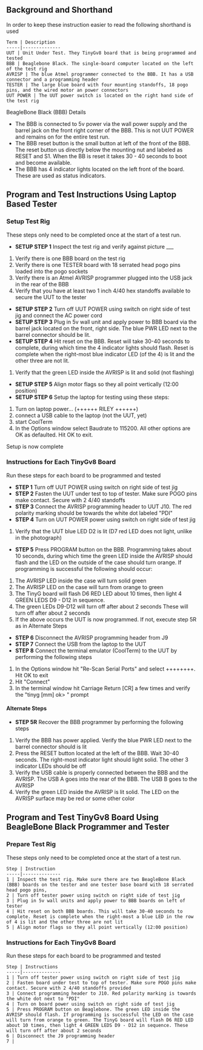 ## Background and Shorthand
In order to keep these instruction easier to read the following shorthand is used

	Term | Description
	-----|--------------
	UUT | Unit Under Test. They TinyGv8 board that is being programmed and tested
	BBB | Beaglebone Black. The single-board computer located on the left of the test rig
	AVRISP | The blue Atmel programmer connected to the BBB. It has a USB connector and a programming header
	TESTER | The large blue board with four mounting standoffs, 18 pogo pins, and the wired motor an power connectors
	UUT POWER | The UUT power switch is located on the right hand side of the test rig


BeagleBone Black (BBB) Details

* The BBB is connected to 5v power via the wall power supply and the barrel jack on the front right corner of the BBB. This is not UUT POWER and remains on for the entire test run.
* The BBB reset button is the small button at left of the front of the BBB. The reset button us directly below the mounting nut and labeled as RESET and S1. When the BB is reset it takes 30 - 40 seconds to boot and become available.
* The BBB has 4 indicator lights located on the left front of the board. These are used as status indicators.

## Program and Test Instructions Using Laptop Based Tester
### Setup Test Rig 

These steps only need to be completed once at the start of a test run. 

* **SETUP STEP 1** Inspect the test rig and verify against picture ___
 1. Verify there is one BBB board on the test rig
 1. Verify there is one TESTER board with 18 serrated head pogo pins loaded into the pogo sockets
 1. Verify there is an Atmel AVRISP programmer plugged into the USB jack in the rear of the BBB
 1. Verify that you have at least two 1 inch 4/40 hex standoffs available to secure the UUT to the tester
* **SETUP STEP 2** Turn off UUT POWER using switch on right side of test jig and connect the AC power cord
* **SETUP STEP 3** Plug in 5v wall unit and apply power to BBB board via the barrel jack located on the front, right side. The blue PWR LED next to the barrel connector should be lit.
* **SETUP STEP 4** Hit reset on the BBB. Reset will take 30-40 seconds to complete, during which time the 4 indicator lights should flash. Reset is complete when the right-most blue indicator LED (of the 4) is lit and the other three are not lit.
 1. Verify that the green LED inside the AVRISP is lit and solid (not flashing)
* **SETUP STEP 5** Align motor flags so they all point vertically (12:00 position)
* **SETUP STEP 6** Setup the laptop for testing using these steps:
 1. Turn on laptop power... (++++++ RILEY ++++++)
 1. connect a USB cable to the laptop (not the UUT, yet)
 1. start CoolTerm
 1. In the Options window select Baudrate to 115200. All other options are OK as defaulted. Hit OK to exit.


Setup is now complete

### Instructions for Each TinyGv8 Board
Run these steps for each board to be programmed and tested

* **STEP 1** Turn off UUT POWER using switch on right side of test jig
* **STEP 2** Fasten the UUT under test to top of tester. Make sure POGO pins make contact. Secure with 2 4/40 standoffs
* **STEP 3** Connect the AVRISP programming header to UUT J10. The red polarity marking should be towards the white dot labeled "PDI"
* **STEP 4** Turn on UUT POWER power using switch on right side of test jig
 1. Verify that the UUT blue LED D2 is lit (D7 red LED does not light, unlike in the photograph) 
* **STEP 5** Press PROGRAM button on the BBB. Programming takes about 10 seconds, during which time the green LED inside the AVRISP should flash and the LED on the outside of the case should turn orange. If programming is successful the following should occur:
 1. The AVRISP LED inside the case will turn solid green
 1. The AVRISP LED on the case will turn from orange to green
 1. The TinyG board will flash D6 RED LED about 10 times, then light 4 GREEN LEDS D9 - D12 in sequence.
 1. The green LEDs D9-D12 will turn off after about 2 seconds These will turn off after about 2 seconds
 1. If the above occurs the UUT is now programmed. If not, execute step 5R as in Alternate Steps
* **STEP 6** Disconnect the AVRISP programming header from J9 
* **STEP 7** Connect the USB from the laptop to the UUT
* **STEP 8** Connect the terminal emulator (CoolTerm) to the UUT by performing the following steps
 1. In the Options window hit "Re-Scan Serial Ports" and select ++++++++. Hit OK to exit
 1. Hit "Connect"
 1. In the terminal window hit Carriage Return [CR] a few times and verify the "tinyg [mm] ok> " prompt

#### Alternate Steps

* **STEP 5R** Recover the BBB programmer by performing the following steps
 1. Verify the BBB has power applied. Verify the blue PWR LED next to the barrel connector should is lit
 1. Press the RESET button located at the left of the BBB. Wait 30-40 seconds. The right-most indicator light should light solid. The other 3 indicator LEDs should be off
 1. Verify the USB cable is properly connected between the BBB and the AVRISP. The USB A goes into the rear of the BBB. The USB B goes to the AVRISP
 1. Verify the green LED inside the AVRISP is lit solid. The LED on the AVRISP surface may be red or some other color


## Program and Test TinyGv8 Board Using BeagleBone Black Programmer and Tester
### Prepare Test Rig 
These steps only need to be completed once at the start of a test run. 

	Step | Instruction
	-----|--------------
	1 | Inspect the test rig. Make sure there are two BeagleBone Black (BBB) boards on the tester and one tester base board with 18 serrated head pogo pins,
	2 | Turn off tester power using switch on right side of test jig
	3 | Plug in 5v wall units and apply power to BBB boards on left of tester
	4 | Hit reset on both BBB boards. This will take 30-40 seconds to complete. Reset is complete when the right-most a blue LED in the row of 4 is lit and the other three are not lit
	5 | Align motor flags so they all point vertically (12:00 position)
 

### Instructions for Each TinyGv8 Board
Run these steps for each board to be programmed and tested

	Step | Instructions 
	-----|--------------
	1 | Turn off tester power using switch on right side of test jig
	2 | Fasten board under test to top of tester. Make sure POGO pins make contact. Secure with 2 4/40 standoffs provided
	3 | Connect programming header to J10. Red polarity marking is towards the white dot next to "PDI"
	4 | Turn on board power using switch on right side of test jig
	5 | Press PROGRAM button on Beaglebone. The green LED inside the AVRISP should flash. If programming is successful the LED on the case will turn from orange to green. The TinyG board will flash D6 RED LED about 10 times, then light 4 GREEN LEDS D9 - D12 in sequence. These will turn off after about 2 seconds  
	6 | Disconnect the J9 programming header
	7 | 
	